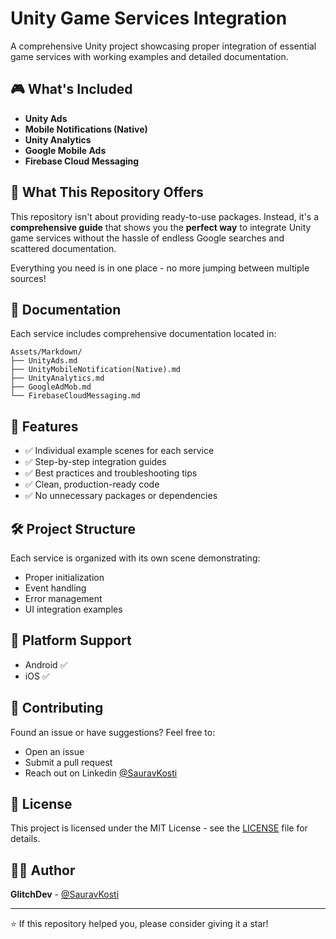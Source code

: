 # Unity Game Services Integration

A comprehensive Unity project showcasing proper integration of essential game services with working examples and detailed documentation.

## 🎮 What's Included

- **Unity Ads** 
- **Mobile Notifications (Native)** 
- **Unity Analytics** 
- **Google Mobile Ads** 
- **Firebase Cloud Messaging** 

## 🚀 What This Repository Offers

This repository isn't about providing ready-to-use packages. Instead, it's a **comprehensive guide** that shows you the **perfect way** to integrate Unity game services without the hassle of endless Google searches and scattered documentation.

Everything you need is in one place - no more jumping between multiple sources!

## 📖 Documentation

Each service includes comprehensive documentation located in:
```
Assets/Markdown/
├── UnityAds.md
├── UnityMobileNotification(Native).md
├── UnityAnalytics.md
├── GoogleAdMob.md
└── FirebaseCloudMessaging.md
```

## 🎯 Features

- ✅ Individual example scenes for each service
- ✅ Step-by-step integration guides
- ✅ Best practices and troubleshooting tips
- ✅ Clean, production-ready code
- ✅ No unnecessary packages or dependencies

## 🛠️ Project Structure

Each service is organized with its own scene demonstrating:
- Proper initialization
- Event handling
- Error management
- UI integration examples

## 📱 Platform Support

- Android ✅
- iOS ✅

## 🤝 Contributing

Found an issue or have suggestions? Feel free to:
- Open an issue
- Submit a pull request
- Reach out on Linkedin [@SauravKosti](www.linkedin.com/in/saurav-kosti-2031a1220)

## 📄 License

This project is licensed under the MIT License - see the [LICENSE](LICENSE) file for details.

## 👨‍💻 Author

**GlitchDev** - [@SauravKosti](www.linkedin.com/in/saurav-kosti-2031a1220)

---

⭐ If this repository helped you, please consider giving it a star!
